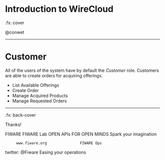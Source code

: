 # Introduction to WireCloud

.fx: cover

@conwet

---
# Customer

All of the users of the system have by default the *Customer* role. Customers are able to create orders for acquiring offerings.

* List Available Offerings
* Create Order
* Manage Acquired Products
* Manage Requested Orders


---

.fx: back-cover

Thanks!

FIWARE                                FIWARE Lab
OPEN APIs FOR OPEN MINDS              Spark your imagination

         www.fiware.org               FIWARE Ops
twitter: @Fiware                      Easing your operations
